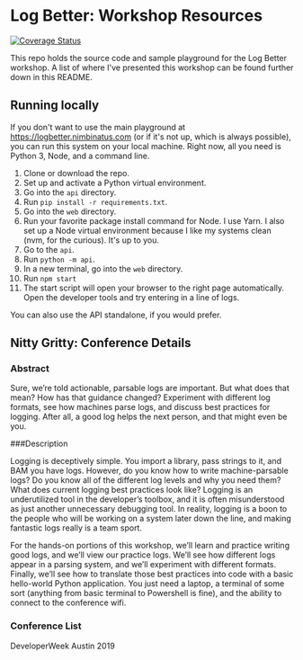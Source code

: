 # Log Better: Workshop Resources

[![Coverage Status](https://coveralls.io/repos/github/nimbinatus/log-better/badge.svg?branch=master)](https://coveralls.io/github/nimbinatus/log-better?branch=master)

This repo holds the source code and sample playground for the Log Better workshop. A list of where I've presented this workshop can be found further down in this README.

## Running locally

If you don't want to use the main playground at https://logbetter.nimbinatus.com (or if it's not up, which is always possible), you can run this system on your local machine. Right now, all you need is Python 3, Node, and a command line.

1. Clone or download the repo.
1. Set up and activate a Python virtual environment.
1. Go into the `api` directory.
1. Run `pip install -r requirements.txt`.
1. Go into the `web` directory.
1. Run your favorite package install command for Node. I use Yarn. I also set up a Node virtual environment because I like my systems clean (nvm, for the curious). It's up to you.
1. Go to the `api`.
1. Run `python -m api`.
1. In a new terminal, go into the `web` directory.
1. Run `npm start`
1. The start script will open your browser to the right page automatically. Open the developer tools and try entering in a line of logs.

You can also use the API standalone, if you would prefer. 

## Nitty Gritty: Conference Details

### Abstract

Sure, we’re told actionable, parsable logs are important. But what does that mean? How has that guidance changed? Experiment with different log formats, see how machines parse logs, and discuss best practices for logging. After all, a good log helps the next person, and that might even be you.

###Description

Logging is deceptively simple. You import a library, pass strings to it, and BAM you have logs. However, do you know how to write machine-parsable logs? Do you know all of the different log levels and why you need them? What does current logging best practices look like? Logging is an underutilized tool in the developer’s toolbox, and it is often misunderstood as just another unnecessary debugging tool. In reality, logging is a boon to the people who will be working on a system later down the line, and making fantastic logs really is a team sport.

For the hands-on portions of this workshop, we’ll learn and practice writing good logs, and we’ll view our practice logs. We’ll see how different logs appear in a parsing system, and we’ll experiment with different formats. Finally, we’ll see how to translate those best practices into code with a basic hello-world Python application. You just need a laptop, a terminal of some sort (anything from basic terminal to Powershell is fine), and the ability to connect to the conference wifi.

### Conference List

DeveloperWeek Austin 2019
